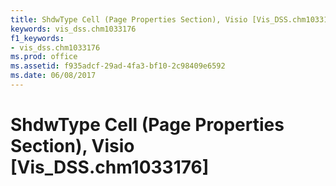 ```yaml
---
title: ShdwType Cell (Page Properties Section), Visio [Vis_DSS.chm1033176]
keywords: vis_dss.chm1033176
f1_keywords:
- vis_dss.chm1033176
ms.prod: office
ms.assetid: f935adcf-29ad-4fa3-bf10-2c98409e6592
ms.date: 06/08/2017
---
```



# ShdwType Cell (Page Properties Section), Visio [Vis_DSS.chm1033176]

